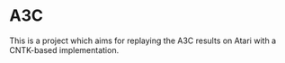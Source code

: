 # A3C
This is a project which aims for replaying the A3C results on Atari with a CNTK-based implementation.
